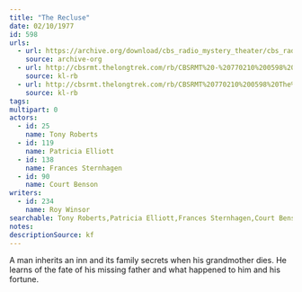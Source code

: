 ```yaml
---
title: "The Recluse"
date: 02/10/1977
id: 598
urls: 
  - url: https://archive.org/download/cbs_radio_mystery_theater/cbs_radio_mystery_theater-0551-0600.zip/cbs_radio_mystery_theater-0551-0600%2Fcbsrmt_0598_the_recluse.mp3
    source: archive-org
  - url: http://cbsrmt.thelongtrek.com/rb/CBSRMT%20-%20770210%200598%20The%20Recluse_WLNH-FM__rb.mp3
    source: kl-rb
  - url: http://cbsrmt.thelongtrek.com/rb/CBSRMT%20770210%200598%20The%20Recluse_wbbm_rb%20hot%20slowstart.mp3
    source: kl-rb
tags: 
multipart: 0
actors:  
  - id: 25
    name: Tony Roberts  
  - id: 119
    name: Patricia Elliott  
  - id: 138
    name: Frances Sternhagen  
  - id: 90
    name: Court Benson
writers:  
  - id: 234
    name: Roy Winsor
searchable: Tony Roberts,Patricia Elliott,Frances Sternhagen,Court Benson Roy Winsor
notes: 
descriptionSource: kf
---
```

A man inherits an inn and its family secrets when his grandmother dies. He learns of the fate of his missing father and what happened to him and his fortune.